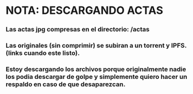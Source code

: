 # NOTA: DESCARGANDO ACTAS 

### Las actas jpg compresas en el directorio: /actas 

### Las originales (sin comprimir) se subiran a un torrent y IPFS. (links cuando este listo).

### Estoy descargando los archivos porque originalmente nadie los podia descargar de golpe y simplemente quiero hacer un respaldo en caso de que desaparezcan.
